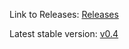 Link to Releases: [Releases](https://github.com/H4CK3R-01/TINF20C_ModellingWizard_Devices/tags)


Latest stable version: [v0.4](https://github.com/H4CK3R-01/TINF20C_ModellingWizard_Devices/releases/tag/v0.4)
